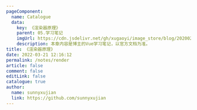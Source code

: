 ```yaml
---
pageComponent: 
  name: Catalogue
  data: 
    key: 《渲染器原理》
    parent: 05.学习笔记
    imgUrl: https://cdn.jsdelivr.net/gh/xugaoyi/image_store/blog/20200204143633.png
    description: 本章内容是博主的Vue学习笔记，以官方文档为准。
title: 《渲染器原理》
date: 2022-03-21 12:16:12
permalink: /notes/render
article: false
comment: false
editLink: false
catalogue: true
author: 
  name: sunnyxujian
  link: https://github.com/sunnyxujian
---
```

